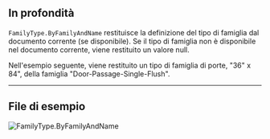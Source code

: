 ## In profondità
`FamilyType.ByFamilyAndName` restituisce la definizione del tipo di famiglia dal documento corrente (se disponibile). Se il tipo di famiglia non è disponibile nel documento corrente, viene restituito un valore null.

Nell'esempio seguente, viene restituito un tipo di famiglia di porte, "36" x 84", della famiglia "Door-Passage-Single-Flush".
___
## File di esempio

![FamilyType.ByFamilyAndName](./Revit.Elements.FamilyType.ByFamilyAndName_img.jpg)
